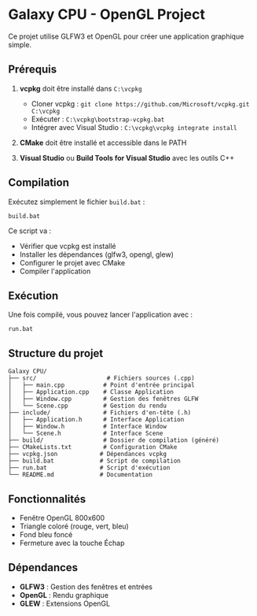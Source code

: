 # Galaxy CPU - OpenGL Project

Ce projet utilise GLFW3 et OpenGL pour créer une application graphique simple.

## Prérequis

1. **vcpkg** doit être installé dans `C:\vcpkg`
   - Cloner vcpkg : `git clone https://github.com/Microsoft/vcpkg.git C:\vcpkg`
   - Exécuter : `C:\vcpkg\bootstrap-vcpkg.bat`
   - Intégrer avec Visual Studio : `C:\vcpkg\vcpkg integrate install`

2. **CMake** doit être installé et accessible dans le PATH

3. **Visual Studio** ou **Build Tools for Visual Studio** avec les outils C++

## Compilation

Exécutez simplement le fichier `build.bat` :

```batch
build.bat
```

Ce script va :
- Vérifier que vcpkg est installé
- Installer les dépendances (glfw3, opengl, glew)
- Configurer le projet avec CMake
- Compiler l'application

## Exécution

Une fois compilé, vous pouvez lancer l'application avec :

```batch
run.bat
```

## Structure du projet

```
Galaxy CPU/
├── src/                    # Fichiers sources (.cpp)
│   ├── main.cpp           # Point d'entrée principal
│   ├── Application.cpp    # Classe Application
│   ├── Window.cpp         # Gestion des fenêtres GLFW
│   └── Scene.cpp          # Gestion du rendu
├── include/               # Fichiers d'en-tête (.h)
│   ├── Application.h      # Interface Application
│   ├── Window.h           # Interface Window
│   └── Scene.h            # Interface Scene
├── build/                 # Dossier de compilation (généré)
├── CMakeLists.txt         # Configuration CMake
├── vcpkg.json            # Dépendances vcpkg
├── build.bat             # Script de compilation
├── run.bat               # Script d'exécution
└── README.md             # Documentation
```

## Fonctionnalités

- Fenêtre OpenGL 800x600
- Triangle coloré (rouge, vert, bleu)
- Fond bleu foncé
- Fermeture avec la touche Échap

## Dépendances

- **GLFW3** : Gestion des fenêtres et entrées
- **OpenGL** : Rendu graphique
- **GLEW** : Extensions OpenGL
